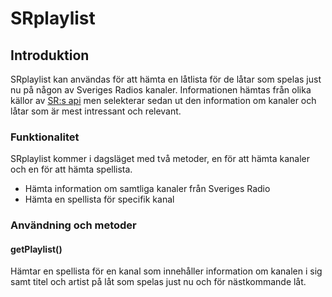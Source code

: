 SRplaylist
==========

## Introduktion
SRplaylist kan användas för att hämta en låtlista för de låtar som spelas just nu på någon av Sveriges Radios kanaler. Informationen hämtas från olika källor av [SR:s api](http://sverigesradio.se/api/documentation/v2) men selekterar sedan ut den information om kanaler och låtar som är mest intressant och relevant.

### Funktionalitet
SRplaylist kommer i dagsläget med två metoder, en för att hämta kanaler och en för att hämta spellista.
+ Hämta information om samtliga kanaler från Sveriges Radio
+ Hämta en spellista för specifik kanal

### Användning och metoder
#### getPlaylist()
Hämtar en spellista för en kanal som innehåller information om kanalen i sig samt titel och artist på låt som spelas just nu och för nästkommande låt.
